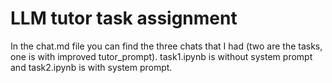 # LLM tutor task assignment

In the chat.md file you can find the three chats that I had (two are the tasks, one is with improved tutor_prompt). task1.ipynb is without system prompt and task2.ipynb is with system prompt.